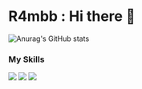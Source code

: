 # **R4mbb** : Hi there 👋

![Anurag's GitHub stats](https://github-readme-stats.vercel.app/api?username=R4mbb&show_icons=true&theme=neon)




### My Skills

<a href="버튼을 눌렀을 때 이동할 링크" target="_blank"><img src="https://img.shields.io/badge/etc-A100FF?style=flat&logo=accenture&logoColor=FFFFFF"/></a> 
<a href="버튼을 눌렀을 때 이동할 링크" target="_blank"><img src="https://img.shields.io/badge/etc-83B81A?style=flat&logo=accenture&logoColor=FFFFFF"/></a> 
<a href="버튼을 눌렀을 때 이동할 링크" target="_blank"><img src="https://img.shields.io/badge/etc-FF9E0F?style=flat&logo=accenture&logoColor=FFFFFF"/></a> 





<!--
**R4mbb/R4mbb** is a ✨ _special_ ✨ repository because its `README.md` (this file) appears on your GitHub profile.

Here are some ideas to get you started:

- 🔭 I’m currently working on ...
- 🌱 I’m currently learning ...
- 👯 I’m looking to collaborate on ...
- 🤔 I’m looking for help with ...
- 💬 Ask me about ...
- 📫 How to reach me: ...
- 😄 Pronouns: ...
- ⚡ Fun fact: ...
-->
